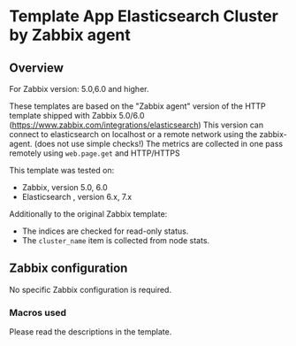 # Template App Elasticsearch Cluster by Zabbix agent

## Overview

For Zabbix version: 5.0,6.0 and higher. 

These templates are based on the "Zabbix agent" version of the HTTP template shipped with Zabbix 5.0/6.0 (https://www.zabbix.com/integrations/elasticsearch)
This version can connect to elasticsearch on localhost or a remote network using the zabbix-agent. (does not use simple checks!)
The metrics are collected in one pass remotely using `web.page.get` and HTTP/HTTPS

This template was tested on:

- Zabbix, version 5.0, 6.0
- Elasticsearch , version 6.x, 7.x

Additionally to the original Zabbix template:
* The indices are checked for read-only status.
* The `cluster_name` item is collected from node stats.

## Zabbix configuration

No specific Zabbix configuration is required.

### Macros used

Please read the descriptions in the template.

